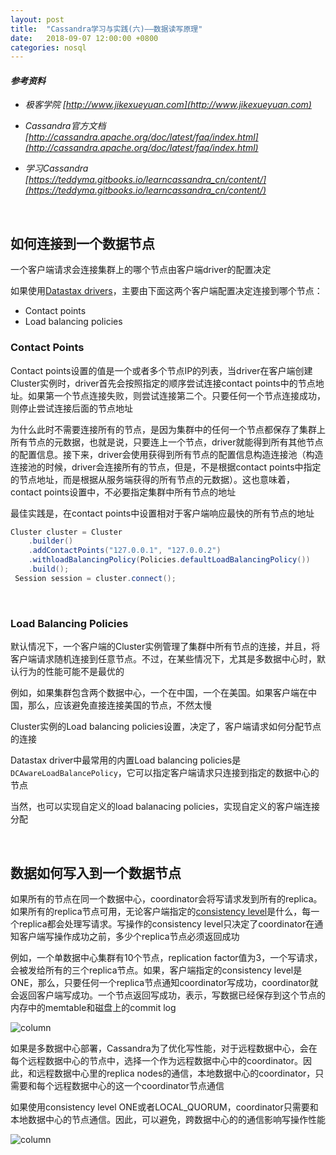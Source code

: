 ```yaml
---
layout: post
title:  "Cassandra学习与实践(六)——数据读写原理"
date:   2018-09-07 12:00:00 +0800
categories: nosql
---
```


#### *参考资料*

- *极客学院 [http://www.jikexueyuan.com](http://www.jikexueyuan.com)*

- *Cassandra官方文档 [http://cassandra.apache.org/doc/latest/faq/index.html](http://cassandra.apache.org/doc/latest/faq/index.html)*

- *学习Cassandra [https://teddyma.gitbooks.io/learncassandra_cn/content/](https://teddyma.gitbooks.io/learncassandra_cn/content/)*


<br>

## 如何连接到一个数据节点

一个客户端请求会连接集群上的哪个节点由客户端driver的配置决定

如果使用[Datastax drivers](http://www.datastax.com/download)，主要由下面这两个客户端配置决定连接到哪个节点：

- Contact points
- Load balancing policies

### Contact Points

Contact points设置的值是一个或者多个节点IP的列表，当driver在客户端创建Cluster实例时，driver首先会按照指定的顺序尝试连接contact points中的节点地址。如果第一个节点连接失败，则尝试连接第二个。只要任何一个节点连接成功，则停止尝试连接后面的节点地址

为什么此时不需要连接所有的节点，是因为集群中的任何一个节点都保存了集群上所有节点的元数据，也就是说，只要连上一个节点，driver就能得到所有其他节点的配置信息。接下来，driver会使用获得到所有节点的配置信息构造连接池（构造连接池的时候，driver会连接所有的节点，但是，不是根据contact points中指定的节点地址，而是根据从服务端获得的所有节点的元数据）。这也意味着，contact points设置中，不必要指定集群中所有节点的地址

最佳实践是，在contact points中设置相对于客户端响应最快的所有节点的地址

```java
Cluster cluster = Cluster
	.builder()
  	.addContactPoints("127.0.0.1", "127.0.0.2")
  	.withloadBalancingPolicy(Policies.defaultLoadBalancingPolicy())
  	.build();
 Session session = cluster.connect();
```

<br>

### Load Balancing Policies

默认情况下，一个客户端的Cluster实例管理了集群中所有节点的连接，并且，将客户端请求随机连接到任意节点。不过，在某些情况下，尤其是多数据中心时，默认行为的性能可能不是最优的

例如，如果集群包含两个数据中心，一个在中国，一个在美国。如果客户端在中国，那么，应该避免直接连接美国的节点，不然太慢

Cluster实例的Load balancing policies设置，决定了，客户端请求如何分配节点的连接

Datastax driver中最常用的内置Load balancing policies是`DCAwareLoadBalancePolicy`，它可以指定客户端请求只连接到指定的数据中心的节点

当然，也可以实现自定义的load balanacing policies，实现自定义的客户端连接分配

<br>

## 数据如何写入到一个数据节点

如果所有的节点在同一个数据中心，coordinator会将写请求发到所有的replica。如果所有的replica节点可用，无论客户端指定的[consistency level](https://yxxcoder.github.io/nosql/2018/07/03/Cassandra%E5%AD%A6%E4%B9%A0%E4%B8%8E%E5%AE%9E%E8%B7%B5(%E5%9B%9B)-%E6%95%B0%E6%8D%AEReplication.html)是什么，每一个replica都会处理写请求。写操作的consistency level只决定了coordinator在通知客户端写操作成功之前，多少个replica节点必须返回成功

例如，一个单数据中心集群有10个节点，replication factor值为3，一个写请求，会被发给所有的三个replica节点。如果，客户端指定的consistency level是ONE，那么，只要任何一个replica节点通知coordinator写成功，coordinator就会返回客户端写成功。一个节点返回写成功，表示，写数据已经保存到这个节点的内存中的memtable和磁盘上的commit log

![column](https://yxxcoder.github.io/images/单数据中心.png)

如果是多数据中心部署，Cassandra为了优化写性能，对于远程数据中心，会在每个远程数据中心的节点中，选择一个作为远程数据中心中的coordinator。因此，和远程数据中心里的replica nodes的通信，本地数据中心的coordinator，只需要和每个远程数据中心的这一个coordinator节点通信

如果使用consistency level ONE或者LOCAL_QUORUM，coordinator只需要和本地数据中心的节点通信。因此，可以避免，跨数据中心的的通信影响写操作性能

![column](https://yxxcoder.github.io/images/双数据中心.png)











